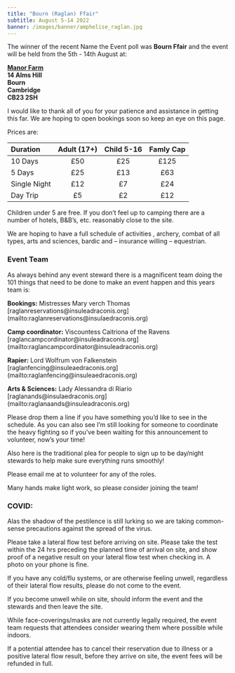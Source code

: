 ```yaml
---
title: "Bourn (Raglan) Ffair"
subtitle: August 5-14 2022
banner: /images/banner/amphelise_raglan.jpg
---
```


<p>The winner of the recent Name the Event poll was <b>Bourn Ffair</b> and the event will be held from the 5th - 14th August at:</p> 
<p><b><a href="http://manorfarmbourn.com">Manor Farm</a><br>
14 Alms Hill<br>
Bourn<br>
Cambridge<br>
CB23 2SH</b></p>

<p>I would like to thank all of you for your patience and assistance in getting this far. We are hoping to open bookings soon so keep an eye on this page.</p>

<p>Prices are:</p>

| Duration | Adult (17+) | Child 5-16 | Famly Cap |
| :------ | :------: | :------: | :------: |
| 10 Days | £50 | £25 | £125 |
| 5 Days | £25 | £13 | £63 |
| Single Night | £12 | £7 | £24 |
| Day Trip | £5 | £2 | £12 |

<p>Children under 5 are free. If you don’t feel up to camping there are a number of hotels, B&B’s, etc. reasonably close to the site.</p>

<p>We are hoping to have a full schedule of activities , archery, combat of all types, arts and sciences, bardic and – insurance willing – equestrian.</p>

<h3>Event Team</h3>
<p>As always behind any event steward there is a magnificent team doing the 101 things that need to be done to make an event happen and this years team is:</p>

<p><b>Bookings:</b> Mistresses Mary verch Thomas<br>
[raglanreservations@insuleadraconis.org](mailto:raglanreservations@insulaedraconis.org)</p>
<p><b>Camp coordinator:</b> Viscountess Caitriona of the Ravens<br>
[raglancampcordinator@insuleadraconis.org](mailto:raglancampcordinator@insuleadraconis.org)</p>
<p><b>Rapier:</b> Lord Wolfrum von Falkenstein<br>
[raglanfencing@insuleaedraconis.org](mailto:raglanfencing@insuleaedraconis.org)</p>
<p><b>Arts & Sciences:</b> Lady Alessandra di Riario<br>
[raglanands@insulaedraconis.org](mailto:raglanaands@insuleadraconis.org)</p>

<p>Please drop them a line if you have something you’d like to see in the schedule. As you can also see I’m still looking for someone to coordinate the heavy fighting so if you’ve been waiting for this announcement to volunteer, now’s your time!</p>

<p>Also here is the traditional plea for people to sign up to be day/night stewards to help make sure everything runs smoothly!</p> 

<p>Please email me at <mailto:raglansteward@insuleadraconis.org> to volunteer for any of the roles.</p>

<p>Many hands make light work, so please consider joining the team!</p>


<h3>COVID:</h3>
<p>Alas the shadow of the pestilence is still lurking so we are taking common-sense precautions against the spread of the virus.</p>

<p>Please take a lateral flow test before arriving on site. Please take the test within the 24 hrs preceding the planned time of arrival on site, and show proof of a negative result on your lateral flow test when checking in. A photo on your phone is fine.</p>

<p>If you have any cold/flu systems, or are otherwise feeling unwell, regardless of their lateral flow results, please do not come to the event.</p>

<p>If you become unwell while on site, should inform the event and the stewards and then leave the site.</p>

<p>While face-coverings/masks are not currently legally required, the event team requests that attendees consider wearing them where possible while indoors.</p>

<p>If a potential attendee has to cancel their reservation due to illness or a positive lateral flow result, before they arrive on site,  the event fees will be refunded in full.</p>


